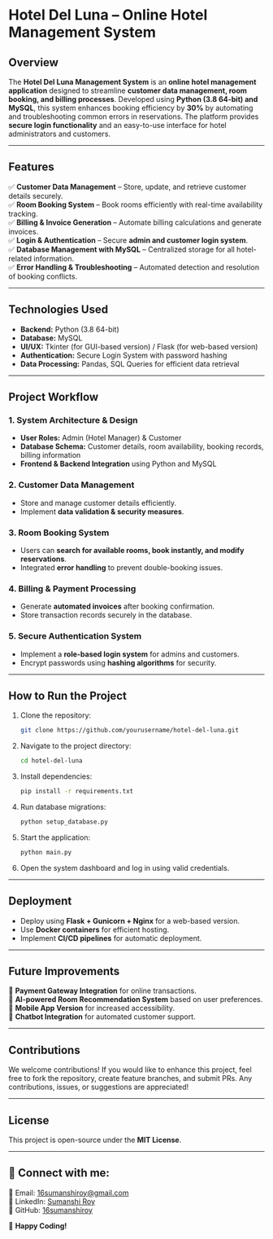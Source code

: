 # **Hotel Del Luna – Online Hotel Management System**  

## **Overview**  
The **Hotel Del Luna Management System** is an **online hotel management application** designed to streamline **customer data management, room booking, and billing processes**. Developed using **Python (3.8 64-bit) and MySQL**, this system enhances booking efficiency by **30%** by automating and troubleshooting common errors in reservations. The platform provides **secure login functionality** and an easy-to-use interface for hotel administrators and customers.

---

## **Features**  
✅ **Customer Data Management** – Store, update, and retrieve customer details securely.  
✅ **Room Booking System** – Book rooms efficiently with real-time availability tracking.  
✅ **Billing & Invoice Generation** – Automate billing calculations and generate invoices.  
✅ **Login & Authentication** – Secure **admin and customer login system**.  
✅ **Database Management with MySQL** – Centralized storage for all hotel-related information.  
✅ **Error Handling & Troubleshooting** – Automated detection and resolution of booking conflicts.  

---

## **Technologies Used**  
- **Backend:** Python (3.8 64-bit)  
- **Database:** MySQL  
- **UI/UX:** Tkinter (for GUI-based version) / Flask (for web-based version)  
- **Authentication:** Secure Login System with password hashing  
- **Data Processing:** Pandas, SQL Queries for efficient data retrieval  

---

## **Project Workflow**  
### **1. System Architecture & Design**  
- **User Roles:** Admin (Hotel Manager) & Customer  
- **Database Schema:** Customer details, room availability, booking records, billing information  
- **Frontend & Backend Integration** using Python and MySQL  

### **2. Customer Data Management**  
- Store and manage customer details efficiently.  
- Implement **data validation & security measures**.  

### **3. Room Booking System**  
- Users can **search for available rooms, book instantly, and modify reservations**.  
- Integrated **error handling** to prevent double-booking issues.  

### **4. Billing & Payment Processing**  
- Generate **automated invoices** after booking confirmation.  
- Store transaction records securely in the database.  

### **5. Secure Authentication System**  
- Implement a **role-based login system** for admins and customers.  
- Encrypt passwords using **hashing algorithms** for security.  

---

## **How to Run the Project**  
1. Clone the repository:  
   ```bash  
   git clone https://github.com/yourusername/hotel-del-luna.git  
   ```  
2. Navigate to the project directory:  
   ```bash  
   cd hotel-del-luna  
   ```  
3. Install dependencies:  
   ```bash  
   pip install -r requirements.txt  
   ```  
4. Run database migrations:  
   ```bash  
   python setup_database.py  
   ```  
5. Start the application:  
   ```bash  
   python main.py  
   ```  
6. Open the system dashboard and log in using valid credentials.  

---

## **Deployment**  
- Deploy using **Flask + Gunicorn + Nginx** for a web-based version.  
- Use **Docker containers** for efficient hosting.  
- Implement **CI/CD pipelines** for automatic deployment.  

---

## **Future Improvements**  
🚀 **Payment Gateway Integration** for online transactions.  
🚀 **AI-powered Room Recommendation System** based on user preferences.  
🚀 **Mobile App Version** for increased accessibility.  
🚀 **Chatbot Integration** for automated customer support.  

---

## **Contributions**  
We welcome contributions! If you would like to enhance this project, feel free to fork the repository, create feature branches, and submit PRs. Any contributions, issues, or suggestions are appreciated!  

---

## **License**  
This project is open-source under the **MIT License**.  

---

## **📌 Connect with me:**  
📧 Email: 16sumanshiroy@gmail.com  
🔗 LinkedIn: [Sumanshi Roy](https://linkedin.com/in/sumanshi-roy-435229230)  
🐍 GitHub: [16sumanshiroy](https://github.com/16sumanshiroy)  

🚀 **Happy Coding!**

